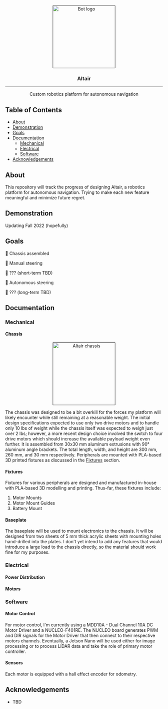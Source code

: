 <p align="center">
  <a href="" rel="noopener">
 <img width=200px height=200px src="https://i.imgur.com/ijlPhWZ.jpg" alt="Bot logo"></a>
</p>

<h3 align="center">Altair</h3>

---

<p align="center"> Custom robotics platform for autonomous navigation
    <br> 
</p>

## Table of Contents
+ [About](#about)
+ [Demonstration](#demo)
+ [Goals](#goals)
+ [Documentation](#docs)
  + [Mechanical](#docs/mechanical)
  + [Electrical](#docs/electrical)
  + [Software](#docs/software)
+ [Acknowledgements](#acknowledgement)

## About <a name = "about"></a>
This repository will track the progress of designing Altair, a robotics platform for autonomous navigation. Trying to make each new feature meaningful and minimize future regret.

## Demonstration <a name = "demo"></a>
Updating Fall 2022 (hopefully)

## Goals <a name = "goals"></a>
:white_square_button: Chassis assembled

:white_square_button: Manual steering

:white_square_button: ??? (short-term TBD)

:white_square_button: Autonomous steering

:white_square_button: ??? (long-term TBD)

## Documentation <a name = "docs"></a>
### Mechanical <a name = "docs/mechanical"></a>
#### Chassis <a name = "docs/mechanical/chassis"></a>

<p align="center">
  <a href="" rel="noopener">
 <img width=200px height=200px src="https://i.imgur.com/HzgSvFX.jpg" alt="Altair chassis"></a>
</p>

The chassis was designed to be a bit overkill for the forces my platform will likely encounter while still remaining at a reasonable weight. The initial design specifications expected to use only two drive motors and to handle only 10 lbs of weight while the chassis itself was expected to weigh just over 2 lbs; however, a more recent design choice involved the switch to four drive motors which should increase the available payload weight even further. It is assembled from 30x30 mm aluminum extrusions with 90&deg; aluminum angle brackets. The total length, width, and height are 300 mm, 260 mm, and 30 mm respectively. Peripherals are mounted with PLA-based 3D printed fixtures as discussed in the [Fixtures](#docs/mechanical/fixtures) section.

#### Fixtures <a name = "docs/mechanical/fixtures"></a>
Fixtures for various peripherals are designed and manufactured in-house with PLA-based 3D modelling and printing. Thus-far, these fixtures include:

1. Motor Mounts
2. Motor Mount Guides
3. Battery Mount

#### Baseplate <a name = "docs/mechanical/baseplate"></a>
The baseplate will be used to mount electronics to the chassis. It will be designed from two sheets of 5 mm thick acrylic sheets with mounting holes hand-drilled into the plates. I don't yet intend to add any features that would introduce a large load to the chassis directly, so the material should work fine for my purposes.

### Electrical <a name = "docs/electrical"></a>
#### Power Distribution <a name = "docs/electrical/power_distribution"></a>


#### Motors <a name = "docs/electrical/motors"></a>


### Software <a name = "docs/software"></a>
#### Motor Control <a name = "docs/software/motor_control"></a>
For motor control, I'm currently using a MDD10A - Dual Channel 10A DC Motor Driver and a NUCLEO-F401RE. The NUCLEO board generates PWM and DIR signals for the Motor Driver that then connect to their respective motors channels. Eventually, a Jetson Nano will be used either for image processing or to process LiDAR data and take the role of primary motor controller.

#### Sensors <a name = "docs/software/sensors"></a>
Each motor is equipped with a hall effect encoder for odometry.

## Acknowledgements <a name = "acknowledgement"></a>
+ TBD
